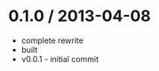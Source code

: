 
0.1.0 / 2013-04-08 
==================

  * complete rewrite
  * built
  * v0.0.1 - initial commit
